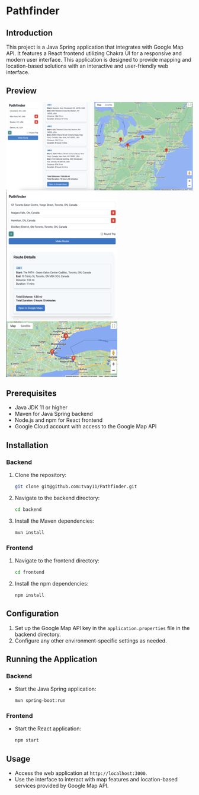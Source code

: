 
# Pathfinder

## Introduction

This project is a Java Spring application that integrates with Google Map API. It features a React frontend utilizing Chakra UI for a responsive and modern user interface. This application is designed to provide mapping and location-based solutions with an interactive and user-friendly web interface.

## Preview
![result page](https://github.com/tvay11/Pathfinder/blob/main/screenshot/screenshotmain.png)
<img src="https://github.com/tvay11/Pathfinder/blob/main/screenshot/screenshotforPhone.png" width="300" height="500">


## Prerequisites

- Java JDK 11 or higher
- Maven for Java Spring backend
- Node.js and npm for React frontend
- Google Cloud account with access to the Google Map API

## Installation

### Backend

1. Clone the repository:
   ```sh
   git clone git@github.com:tvay11/Pathfinder.git
   ```
2. Navigate to the backend directory:
   ```sh
   cd backend
   ```
3. Install the Maven dependencies:
   ```sh
   mvn install
   ```

### Frontend

1. Navigate to the frontend directory:
   ```sh
   cd frontend
   ```
2. Install the npm dependencies:
   ```sh
   npm install
   ```

## Configuration

1. Set up the Google Map API key in the `application.properties` file in the backend directory.
2. Configure any other environment-specific settings as needed.

## Running the Application

### Backend

- Start the Java Spring application:
  ```sh
  mvn spring-boot:run
  ```

### Frontend

- Start the React application:
  ```sh
  npm start
  ```

## Usage

- Access the web application at `http://localhost:3000`.
- Use the interface to interact with map features and location-based services provided by Google Map API.
